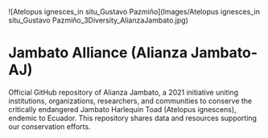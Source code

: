 ![Atelopus ignesces_in situ_Gustavo Pazmiño](Images/Atelopus ignesces_in situ_Gustavo Pazmiño_3Diversity_AlianzaJambato.jpg)
# Jambato Alliance (Alianza Jambato- AJ)
Official GitHub repository of Alianza Jambato, a 2021 initiative uniting institutions, organizations, researchers, and communities to conserve the critically endangered Jambato Harlequin Toad (Atelopus ignescens), endemic to Ecuador. This repository shares data and resources supporting our conservation efforts.
